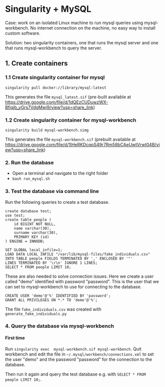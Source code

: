 # Singularity + MySQL

Case: work on an isolated Linux machine to run mysql queries using mysql-workbench. No internet connection on the machine, no easy way to install custom software.

Solution: two singularity containers, one that runs the mysql server and one that runs mysql-workbench to query the server.

## 1. Create containers

### 1.1 Create singularity container for mysql

```
singularity pull docker://library/mysql:latest
```
This generates the file `mysql_latest.sif` (pre-built available at https://drive.google.com/file/d/1dQEzCUDuwzWX-Bfjqjb_yGrs7VdgMwi9/view?usp=share_link)

### 1.2 Create singularity container for mysql-workbench

```
singularity build mysql-workbench.simg
```

This generates the file `mysql-workbench.sif` (prebuilt available at https://drive.google.com/file/d/1IHeRKDcqpS49r7Rm58bCAeUwtVrwt04B/view?usp=share_link)

### 2. Run the database

- Open a terminal and navigate to the right folder 
- `bash run_mysql.sh`

### 3. Test the database via command line

Run the following queries to create a test database.

```
create database test;
use test;
create table people (
    id BIGINT NOT NULL,
    name varchar(30),
    surname varchar(30),
    PRIMARY KEY (id)
) ENGINE = INNODB; 

SET GLOBAL local_infile=1;
LOAD DATA LOCAL INFILE "/var/lib/mysql-files/fake_individuals.csv" INTO TABLE people FIELDS TERMINATED BY ',' ENCLOSED BY '"'
LINES TERMINATED BY '\r\n' IGNORE 1 LINES;
SELECT * FROM people LIMIT 10;  
```


These are also needed to solve connection issues. Here we create a user called "demo" identified with password "password". This is the user that we can set to mysql-workbench to use for connecting to the database. 

```
CREATE USER 'demo'@'%' IDENTIFIED BY 'password';
GRANT ALL PRIVILEGES ON *.* TO 'demo'@'%';
```



The file `fake_individuals.csv` was created with `generate_fake_individuals.py`


### 4. Query the database via mysql-workbench

#### First time

Run `singularity exec  mysql-workbench.sif mysql-workbench`. Quit workbench and edit the file in `~/.mysql/workbench/connections.xml` to set the user "demo" and the password "password" for the connection to the database.

Then run it again and query the test database e.g. with `SELECT * FROM people LIMIT 10;`.



